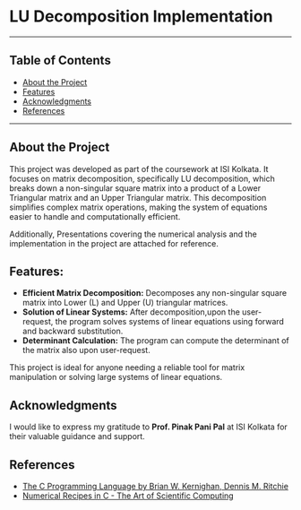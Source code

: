 # LU Decomposition Implementation 
--- 

## Table of Contents
- [About the Project](#about-the-project)
- [Features](#features)
- [Acknowledgments](#acknowledgments)
- [References](#references)

---

## About the Project

This project was developed as part of the coursework at ISI Kolkata. It focuses on matrix decomposition, specifically LU decomposition, which breaks down a non-singular square matrix into a product of a Lower Triangular matrix and an Upper Triangular matrix. This decomposition simplifies complex matrix operations, making the system of equations easier to handle and computationally efficient.

Additionally, Presentations covering the numerical analysis and the implementation in the project are attached for reference. 

## Features:
- **Efficient Matrix Decomposition:** Decomposes any non-singular square matrix into Lower (L) and Upper (U) triangular matrices.
- **Solution of Linear Systems:** After decomposition,upon the user-request, the program solves systems of linear equations using forward and backward substitution.
- **Determinant Calculation:** The program can compute the determinant of the matrix also upon user-request.

This project is ideal for anyone needing a reliable tool for matrix manipulation or solving large systems of linear equations.

## Acknowledgments

I would like to express my gratitude to **Prof. Pinak Pani Pal** at ISI Kolkata for their valuable guidance and support.

## References

- [The C Programming Language by Brian W. Kernighan, Dennis M. Ritchie](https://books.google.co.in/books/about/The_C_Programming_Language.html?id=FGkPBQAAQBAJ&redir_esc=y)
- [Numerical Recipes in C - The Art of Scientific Computing](https://www.nr.com/)
